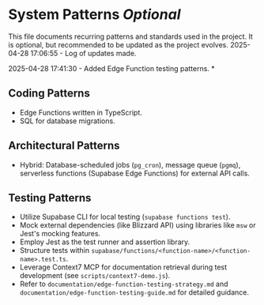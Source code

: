 # System Patterns *Optional*

This file documents recurring patterns and standards used in the project.
It is optional, but recommended to be updated as the project evolves.
2025-04-28 17:06:55 - Log of updates made.

2025-04-28 17:41:30 - Added Edge Function testing patterns.
*

## Coding Patterns

* Edge Functions written in TypeScript.
* SQL for database migrations.

## Architectural Patterns

* Hybrid: Database-scheduled jobs (`pg_cron`), message queue (`pgmq`), serverless functions (Supabase Edge Functions) for external API calls.

## Testing Patterns

* Utilize Supabase CLI for local testing (`supabase functions test`).
* Mock external dependencies (like Blizzard API) using libraries like `msw` or Jest's mocking features.
* Employ Jest as the test runner and assertion library.
* Structure tests within `supabase/functions/<function-name>/<function-name>.test.ts`.
* Leverage Context7 MCP for documentation retrieval during test development (see `scripts/context7-demo.js`).
* Refer to `documentation/edge-function-testing-strategy.md` and `documentation/edge-function-testing-guide.md` for detailed guidance.
